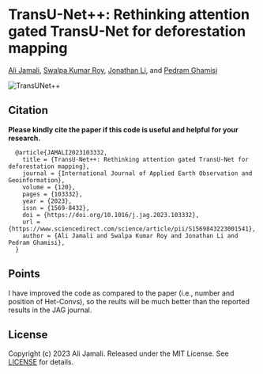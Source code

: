 # TransU-Net++: Rethinking attention gated TransU-Net for deforestation mapping



[Ali Jamali](https://www.researchgate.net/profile/Ali-Jamali), [Swalpa Kumar Roy](https://swalpa.github.io), [Jonathan Li](https://uwaterloo.ca/geography-environmental-management/people-profiles/jonathan-li), and [Pedram Ghamisi](https://www.iarai.ac.at/people/pedramghamisi/)


![TransUNet++](https://github.com/aj1365/TransUNetplus2/assets/22929034/8588ab22-7458-4f2b-9cc5-616bc332fe47)


Citation
---------------------

**Please kindly cite the paper if this code is useful and helpful for your research.**

      @article{JAMALI2023103332,
        title = {TransU-Net++: Rethinking attention gated TransU-Net for deforestation mapping},
        journal = {International Journal of Applied Earth Observation and Geoinformation},
        volume = {120},
        pages = {103332},
        year = {2023},
        issn = {1569-8432},
        doi = {https://doi.org/10.1016/j.jag.2023.103332},
        url = {https://www.sciencedirect.com/science/article/pii/S1569843223001541},
        author = {Ali Jamali and Swalpa Kumar Roy and Jonathan Li and Pedram Ghamisi},
      }

Points
---------------------

I have improved the code as compared to the paper (i.e., number and position of Het-Convs), so the reults will be much better than the reported results in the JAG journal.

## License

Copyright (c) 2023 Ali Jamali. Released under the MIT License. See [LICENSE](LICENSE) for details.
